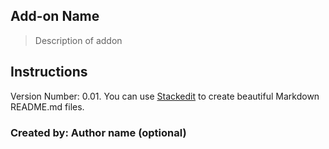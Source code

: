 ## Add-on Name 
> Description of addon

## Instructions
Version Number: 0.01. You can use [Stackedit](https://stackedit.io/app) to create beautiful Markdown README.md files.


### Created by: Author name (optional)

